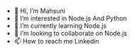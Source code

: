 - 👋 Hi, I’m Mahsuni
- 👀 I’m interested in Node.js And Python
- 🌱 I’m currently learning Node.js
- 💞️ I’m looking to collaborate on Node.js
- 📫 How to reach me Linkedin

<!---
mahsuniguler/mahsuniguler is a ✨ special ✨ repository because its `README.md` (this file) appears on your GitHub profile.
You can click the Preview link to take a look at your changes.
--->
